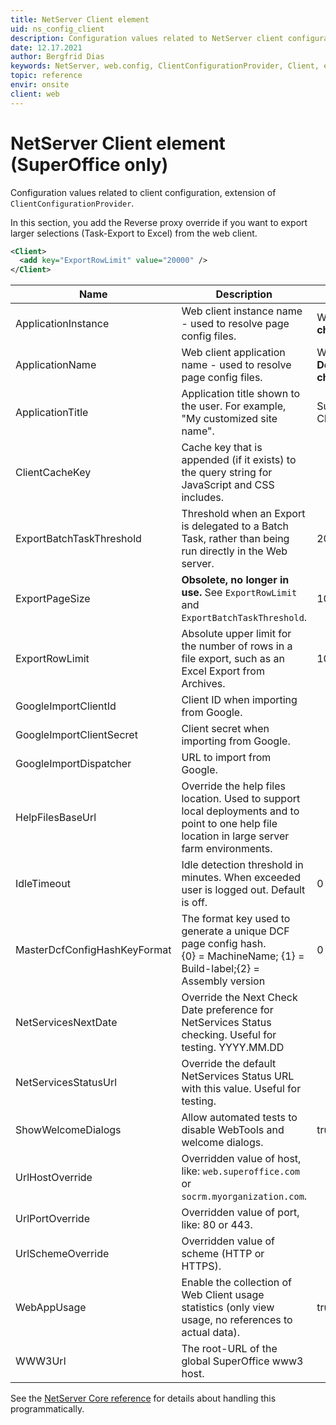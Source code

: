 ```yaml
---
title: NetServer Client element
uid: ns_config_client
description: Configuration values related to NetServer client configuration, extension of ClientConfigurationProvider.
date: 12.17.2021
author: Bergfrid Dias
keywords: NetServer, web.config, ClientConfigurationProvider, Client, export
topic: reference
envir: onsite
client: web
---
```


# NetServer Client element (SuperOffice only)

Configuration values related to client configuration, extension of `ClientConfigurationProvider`.

In this section, you add the Reverse proxy override if you want to export larger selections (Task-Export to Excel) from the web client.

```XML
<Client>
  <add key="ExportRowLimit" value="20000" />
</Client>
```

| Name | Description | Default |
|---|---|---|
| ApplicationInstance | Web client instance name - used to resolve page config files. | Web - **Don't change!** |
| ApplicationName | Web client application name - used to resolve page config files. | WebClient - **Don't change!** |
| ApplicationTitle | Application title shown to the user. For example, "My customized site name". | SuperOffice® CRM |
| ClientCacheKey | Cache key that is appended (if it exists) to the query string for JavaScript and CSS includes. | |
| ExportBatchTaskThreshold | Threshold when an Export is delegated to a Batch Task, rather than being run directly in the Web server. | 2000 |
| ExportPageSize | **Obsolete, no longer in use.** See `ExportRowLimit` and `ExportBatchTaskThreshold`. | 10000 rows |
| ExportRowLimit | Absolute upper limit for the number of rows in a file export, such as an Excel Export from Archives. | 10000 |
| GoogleImportClientId | Client ID when importing from Google. | |
| GoogleImportClientSecret | Client secret when importing from Google. | |
| GoogleImportDispatcher | URL to import from Google. | |
| HelpFilesBaseUrl | Override the help files location. Used to support local deployments and to point to one help file location in large server farm environments. | |
| IdleTimeout | Idle detection threshold in minutes. When exceeded user is logged out. Default is off. | 0 |
| MasterDcfConfigHashKeyFormat | The format key used to generate a unique DCF page config hash.<br>{0} = MachineName; {1} = Build-label;{2} = Assembly version | 0 |
| NetServicesNextDate | Override the Next Check Date preference for NetServices Status checking. Useful for testing. YYYY.MM.DD | |
| NetServicesStatusUrl | Override the default NetServices Status URL with this value. Useful for testing. | |
| ShowWelcomeDialogs | Allow automated tests to disable WebTools and welcome dialogs. | true |
| UrlHostOverride | Overridden value of host, like: `web.superoffice.com` or `socrm.myorganization.com`. | |
| UrlPortOverride | Overridden value of port, like: 80 or 443. | |
| UrlSchemeOverride | Overridden value of scheme (HTTP or HTTPS). | |
| WebAppUsage | Enable the collection of Web Client usage statistics (only view usage, no references to actual data). | true |
| WWW3Url | The root-URL of the global SuperOffice www3 host. | |

See the [NetServer Core reference][1] for details about handling this programmatically.

<!-- Referenced links -->
[1]: <xref:SuperOffice.Configuration.ConfigFile.Client>
